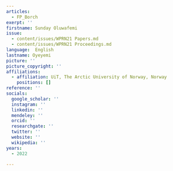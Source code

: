```yaml
---
articles:
  - FP_Borch
exerpt: ''
firstname: Sunday Oluwafemi
issue:
  - content/issues/WPRN21 Papers.md
  - content/issues/WPRN21 Proceedings.md
language:  English
lastname: Oyeyemi
picture: ''
picture_copyright: ''
affiliations:
  - affiliation: UiT, The Arctic University of Norway, Norway
    positions: []
reference: ''
socials:
  google_scholar: ''
  instagram: ''
  linkedin: ''
  mendeley: ''
  orcid: ''
  researchgate: ''
  twitter: ''
  website: ''
  wikipedia: ''
years:
  - 2022

---
```

